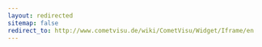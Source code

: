```yaml
---
layout: redirected
sitemap: false
redirect_to: http://www.cometvisu.de/wiki/CometVisu/Widget/Iframe/en
---
```


